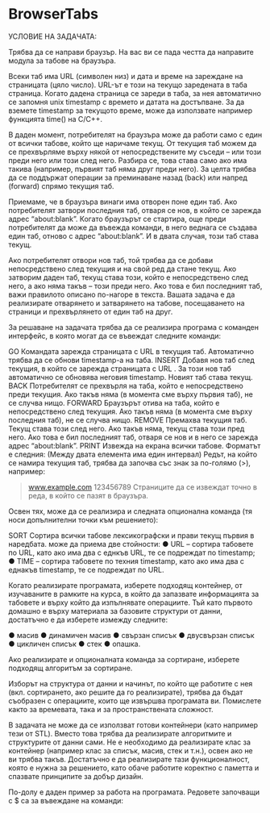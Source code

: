 # BrowserTabs
УСЛОВИЕ НА ЗАДАЧАТА:


Трябва да се направи браузър. На вас ви се пада честта да направите модула за табове на браузъра.

Всеки таб има URL (символен низ) и дата и време на зареждане на страницата (цяло число). URL-ът е този на текущо заредената в таба страница. Когато дадена страница се зареди в таба, за нея автоматично се запомня unix timestamp с времето и датата на достъпване. За да вземете timestamp за текущото време, може да използвате например функцията time() на C/C++.

В даден момент, потребителят на браузъра може да работи само с един от всички табове, който ще наричаме текущ. От текущия таб можем да се прехвърляме върху някой от непосредствените му съседи – или този преди него или този след него. Разбира се, това става само ако има такива (например, първият таб няма друг преди него). За целта трябва да се поддържат операции за преминаване назад (back) или напред (forward) спрямо текущия таб.

Приемаме, че в браузъра винаги има отворен поне един таб. Ако потребителят затвори последния таб, отваря се нов, в който се зарежда адрес “about:blank”. Когато браузърът се стартира, още преди потребителят да може да въвежда команди, в него веднага се създава един таб, отново с адрес “about:blank”. И в двата случая, този таб става текущ.

Ако потребителят отвори нов таб, той трябва да се добави непосредствено след текущия и на свой ред да стане текущ.
Ако затворим даден таб, текущ става този, който е непосредствено след него, а ако няма такъв – този преди него. Ако това е бил последният таб, важи правилото описано по-нагоре в текста.
Вашата задача е да реализирате отварянето и затварянето на табове, посещаването на страници и прехвърлянето от един таб на друг.

За решаване на задачата трябва да се реализира програма с команден интерфейс, в която могат да се въвеждат следните команди:

GO <url>	Командата зарежда страницата с URL <url> в текущия таб. Автоматично трябва да се обнови timestamp-а на таба.
INSERT <url>	Добавя нов таб след текущия, в който се зарежда страницата с URL <url>. За този нов таб автоматично се обновява неговия timestamp. Новият таб става текущ.
BACK	Потребителят се прехвърля на таба, който е непосредствено преди текущия. Ако такъв няма (в момента сме върху първия таб), не се случва нищо.
FORWARD	Браузърът отива на таба, който е непосредствено след текущия. Ако такъв няма (в момента сме върху последния таб), не се случва нищо.
REMOVE	Премахва текущия таб. Текущ става този след него. Ако такъв няма, текущ става този пред него. Ако това е бил последният таб, отваря се нов и в него се зарежда адрес “about:blank”.
PRINT	Извежда на екрана всички табове. Форматът е следния:
<URL> <timestamp>
(Между двата елемента има един интервал)
Редът, на който се намира текущия таб, трябва да започва със знак за по-голямо (>), например:
> www.example.com 123456789
Страниците да се извеждат точно в реда, в който се пазят в браузъра.


Освен тях, може да се реализира и следната опционална команда (тя носи допълнителни точки към решението):

SORT <by>	Сортира всички табове лексикографски и прави текущ първия в наредбата. <by> може да приема две стойности:
●	URL – сортира табовете по URL, като ако има два с еднкъв URL, те се подреждат по timestamp;
●	TIME – сортира табовете по техния timestamp, като ако има два с еднакъв timestamp, те се подреждат по URL.

Когато реализирате програмата, изберете подходящ контейнер, от изучаваните в рамките на курса, в който да запазвате информацията за табовете и върху който да изпълнявате операциите. Тъй като първото домашно е върху материала за базовите структури от данни, достатъчно е да изберете измежду следните:

●	масив
●	динамичен масив
●	свързан списък
●	двусвързан списък
●	цикличен списък
●	стек
●	опашка.

Ако реализирате и опционалната команда за сортиране, изберете подходящ алгоритъм за сортиране.

Изборът на структура от данни и начинът, по който ще работите с нея (вкл. сортирането, ако решите да го реализирате), трябва да бъдат съобразен с операциите, които ще извършва програмата ви. Помислете както за времевата, така и за пространствената сложност.

В задачата не може да се използват готови контейнери (като например тези от STL). Вместо това трябва да реализирате алгоритмите и структурите от данни сами. Не е необходимо да реализирате клас за контейнер (например клас за списък, масив, стек и т.н.), освен ако не ви трябва такъв. Достатъчно е да реализирате тази функционалност, която е нужна за решението, като обаче работите коректно с паметта и спазвате принципите за добър дизайн.

По-долу е даден пример за работа на програмата. Редовете започващи с $ са за въвеждане на команди:



